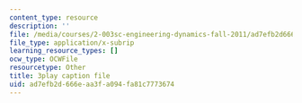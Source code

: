 ```yaml
---
content_type: resource
description: ''
file: /media/courses/2-003sc-engineering-dynamics-fall-2011/ad7efb2d666eaa3fa094fa81c7773674_fK9AGvLf3yw.srt
file_type: application/x-subrip
learning_resource_types: []
ocw_type: OCWFile
resourcetype: Other
title: 3play caption file
uid: ad7efb2d-666e-aa3f-a094-fa81c7773674
---
```

